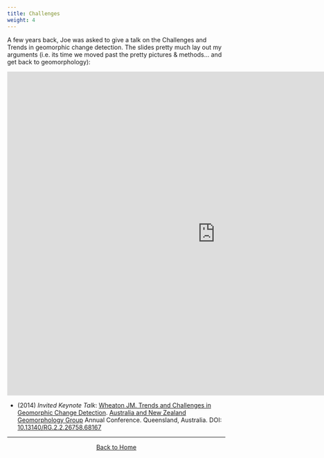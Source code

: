 ```yaml
---
title: Challenges
weight: 4
---
```


A few years back, Joe was asked to give a talk on the Challenges and Trends in geomorphic change detection. The slides pretty much lay out my arguments (i.e. its time we moved past the pretty pictures & methods... and get back to geomorphology):

<div class="responsive-embed">
<iframe src="https://docs.google.com/presentation/d/e/2PACX-1vRvfFoZVdGcOsb9jSfj7TYPOcmn85yTBkvp1Y0fkOtZXlINTDkt_tcYmPr-Z9rGGyaXlsp8984ElPB-/embed?start=true&loop=true&delayms=3000" frameborder="0" width="960" height="749" allowfullscreen="true" mozallowfullscreen="true" webkitallowfullscreen="true"></iframe>
</div>

- (2014) *Invited Keynote Talk*: [Wheaton JM. Trends and Challenges in Geomorphic Change Detection](https://www.researchgate.net/publication/324189730_Trends_and_Challenges_in_Geomorphic_Change_Detection?_iepl%5BviewId%5D=LiJwbBCP0oPOs99UdAt1bQf1&_iepl%5Bcontexts%5D%5B0%5D=publicationCreationEOT&_iepl%5BtargetEntityId%5D=PB%3A324189730&_iepl%5BinteractionType%5D=publicationTitle). [Australia and New Zealand Geomorphology Group](https://www.anzgg.org/) Annual Conference. Queensland, Australia. DOI: [10.13140/RG.2.2.26758.68167](http://dx.doi.org/10.13140/RG.2.2.26758.68167)

------
<div align="center">
    <a class="hollow button" href="{{ site.baseurl }}/"><i class="fa fa-chevron-circle-left"></i>  Back to Home </a>  
</div>